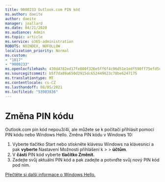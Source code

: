 ```yaml
---
title: 9000233 Outlook.com PIN kód
ms.author: daeite
author: daeite
manager: joallard
ms.date: 04/21/2020
ms.audience: Admin
ms.topic: article
ms.service: o365-administration
ROBOTS: NOINDEX, NOFOLLOW
localization_priority: Normal
ms.custom:
- "1817"
- "9000233"
ms.openlocfilehash: 430d4782ed17fe880f326e5ff6f4c96d51e1edf590ff75efd5ce59fe4ee1c379
ms.sourcegitcommit: b5f7da89a650d2915dc652449623c78be6247175
ms.translationtype: MT
ms.contentlocale: cs-CZ
ms.lasthandoff: 08/05/2021
ms.locfileid: "53983836"
---
```

# <a name="change-your-pin"></a>Změna PIN kódu

Outlook.com pin kód nepou3/4í, ale můžete se k počítači přihlásit pomocí PIN kódu nebo Windows Hello. Změna PIN kódu v Windows 10:

1. Vyberte tlačítko Start nebo stiskněte klávesu Windows na klávesnici a pak **vyberte** Nastavení Možnosti přihlášení k  >    >  **účtům**.
2. V **části** PIN kód vyberte **tlačítko Změnit.**
3. Zadejte svůj aktuální PIN kód a pak zadejte a potvrďte svůj nový PIN kód pod ním.

[Přečtěte si další informace o Windows Hello.](https://support.microsoft.com/help/17215/)